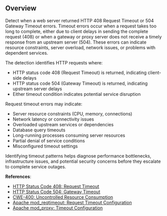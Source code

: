 ## Overview

Detect when a web server returned HTTP 408 Request Timeout or 504 Gateway Timeout errors. Timeout errors occur when a request takes too long to complete, either due to client delays in sending the complete request (408) or when a gateway or proxy server does not receive a timely response from an upstream server (504). These errors can indicate resource constraints, server overload, network issues, or problems with dependent services.

The detection identifies HTTP requests where:
- HTTP status code 408 (Request Timeout) is returned, indicating client-side delays
- HTTP status code 504 (Gateway Timeout) is returned, indicating upstream server delays
- Either timeout condition indicates potential service disruption

Request timeout errors may indicate:
- Server resource constraints (CPU, memory, connections)
- Network latency or connectivity issues
- Overloaded upstream services or dependencies
- Database query timeouts
- Long-running processes consuming server resources
- Partial denial of service conditions
- Misconfigured timeout settings

Identifying timeout patterns helps diagnose performance bottlenecks, infrastructure issues, and potential security concerns before they escalate to complete service outages.

**References**:
- [HTTP Status Code 408: Request Timeout](https://developer.mozilla.org/en-US/docs/Web/HTTP/Status/408)
- [HTTP Status Code 504: Gateway Timeout](https://developer.mozilla.org/en-US/docs/Web/HTTP/Status/504)
- [CWE-400: Uncontrolled Resource Consumption](https://cwe.mitre.org/data/definitions/400.html)
- [Apache mod_reqtimeout: Request Timeout Configuration](https://httpd.apache.org/docs/2.4/mod/mod_reqtimeout.html)
- [Apache mod_proxy: Timeout Configuration](https://httpd.apache.org/docs/2.4/mod/mod_proxy.html) 
